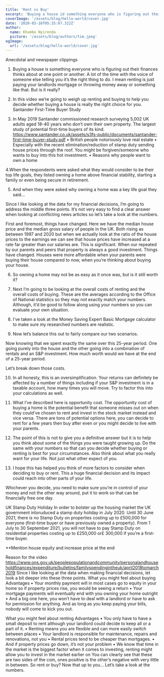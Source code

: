 ```yaml
---
title: 'Rent vs Buy'
excerpt: 'Buying a house id something everyone who is figuring out their finances thinks about at one point or another. A lot of the time with the voice of someone else telling you it’s the right thing to do. I mean renting is just paying your landlords mortgage or throwing money away or something like that. But is it really?'
coverImage: '/assets/blog/hello-world/cover.jpg'
date: '2020-03-16T05:35:07.322Z'
author:
  name: Khumbo Nyirenda
  picture: '/assets/blog/authors/tim.jpeg'
ogImage:
  url: '/assets/blog/hello-world/cover.jpg'
---
```


Anecdotal and newspaper clippings
1.	Buying a house is something everyone who is figuring out their finances thinks about at one point or another. A lot of the time with the voice of someone else telling you it’s the right thing to do. I mean renting is just paying your landlords mortgage or throwing money away or something like that. But is it really?

2.	In this video we’re going to weigh up renting and buying to help you decide whether buying a house is really the right choice for you.
Santander First-Time Buyer Study
3.	In May 2019 Santander commissioned research surveying 5,002 UK adults aged 18-40 years who don’t own their own property. The largest study of potential first-time buyers of its kind.
https://www.santander.co.uk/assets/s3fs-public/documents/santander-first-time-buyer-study.pdf 
•	British people notoriously love real estate
•	Especially with the recent elimination/reduction of stamp duty sending house prices through the roof. You might be forgiven/someone who wants to buy into this hot investment.
•	Reasons why people want to own a home

4.When the respondents were asked what they would consider to be their top life goals, they listed owning a home above financial stability, starting a family or even being secure in retirement.

5. And when they were asked why owning a home was a key life goal they said…

Since I like looking at the data for my financial decisions, I’m going to address the middle three points. It’s not very easy to find a clear answer when looking at conflicting news articles so let’s take a look at the numbers.

First and foremost, things have changed. Here we have the median house price and the median gross salary of people in the UK. Both rising as between 1997 and 2020 but when we actually look at the ratio of the house prices to the earnings we can see that house prices have increased at a rate far greater than our salaries are. This is significant. When our repeated by our parents and peers that property is always a good investment. Things have changed. Houses were more affordable when your parents were buying their house compared to now, when you’re thinking about buying your house.

6. So owning a home may not be as easy as it once was, but is it still worth it?
7. Next I’m going to be looking at the overall costs of renting and the overall costs of buying. These are the averages according to the Office of National statistics so they may not exactly match your numbers. Although, it’d be good to follow along using your numbers so you can evaluate your own situation.

8. I’ve taken a look at the Money Saving Expert Basic Mortgage calculator to make sure my researched numbers are realistic.
9. Now let’s balance this out to fairly compare our two scenarios.

Now knowing that we spent exactly the same over this 25-year period. One going purely into the house and the other going into a combination of rentals and an S&P investment. How much worth would we have at the end of a 25-year period.

Let’s break down those costs.

10. In all honesty, this is an oversimplification. Your returns can definitely be affected by a number of things including if your S&P investment is in a taxable account, how many times you will move. Try to factor this into your calculations as well.

11. What I’ve described here is opportunity cost. The opportunity cost of buying a home is the potential benefit that someone misses out on when they could’ve chosen to rent and invest in the stock market instead and vice versa. 
There are tons of potential options here, you can decide to rent for a few years then buy after even or you might decide to live with your parents.

12. The point of this is not to give you a definitive answer but it is to help you think about some of the things you were taught growing up. Do the same with your numbers so that can you decide whether buying or renting is best for your circumstances. Also think about what you really want for your life. Not just what other expect of you.
13. I hope this has helped you think of more factors to consider when deciding to buy or rent. This a huge financial decision and its impact could reach into other parts of your life.

Whichever you decide, you need to make sure you’re in control of your money and not the other way around, put it to work so that can be financially free one day.


UK Stamp Duty Holiday
In order to bolster up the housing market the UK government intoruduced a stamp duty holiday in July 2020. Until 30 June 2021, there is no Stamp Duty on properties costing up to £500,000 for everyone (first-time buyer or have previously owned a property). From 1 July to 30 September 2021, you will not have to pay Stamp Duty on residential properties costing up to £250,000 or£ 300,000 if you’re a first-time buyer.

**Mention house equity and increase price at the end

Reason for the video
https://www.ons.gov.uk/peoplepopulationandcommunity/personalandhouseholdfinances/expenditure/bulletins/familyspendingintheuk/april2018tomarch2019
Since I like looking at the data when making financial decisions, let look a bit deeper into these three points.
What you might feel about buying
Advantages
•	Your monthly payment will in most cases go to equity in your home so if property prices rise, you would be seeing a return
•	Your mortgage payments will eventually end with you owning your home outright
•	And a big one here, you won’t have to deal with a landlord or have to ask for permission for anything. And as long as you keep paying your bills, nobody will come to kick you out.

What you might feel about renting
Advantages
•	You only have to have a small deposit to rent although your landlord could decide to keep all or a part of it.
•	Renting means you are flexible and can more easily switch between places
•	Your landlord is responsible for maintenance, repairs and renovations, not you
•	Rental prices tend to be cheaper than mortgages.
•	And if property prices go down, it’s not your problem
•	We know that time in the market is the biggest factor when it comes to investing, renting might allow you to invest in the market earlier on
You can clearly see that these are two sides of the coin, ones positive is the other’s negative with very little in between. So rent or buy? Now that up to you… Let’s take a look at the numbers.

